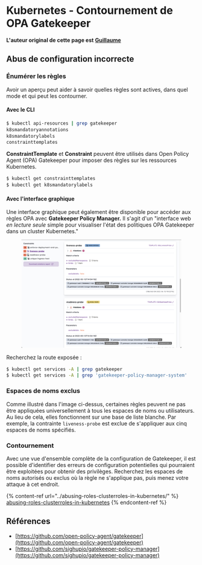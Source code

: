 # Kubernetes - Contournement de OPA Gatekeeper

**L'auteur original de cette page est** [**Guillaume**](https://www.linkedin.com/in/guillaume-chapela-ab4b9a196)

## Abus de configuration incorrecte

### Énumérer les règles

Avoir un aperçu peut aider à savoir quelles règles sont actives, dans quel mode et qui peut les contourner.

#### Avec le CLI
```bash
$ kubectl api-resources | grep gatekeeper
k8smandatoryannotations                                                             constraints.gatekeeper.sh/v1beta1                  false        K8sMandatoryAnnotations
k8smandatorylabels                                                                  constraints.gatekeeper.sh/v1beta1                  false        K8sMandatoryLabel
constrainttemplates                                                                 templates.gatekeeper.sh/v1                         false        ConstraintTemplate
```
**ConstraintTemplate** et **Constraint** peuvent être utilisés dans Open Policy Agent (OPA) Gatekeeper pour imposer des règles sur les ressources Kubernetes.
```bash
$ kubectl get constrainttemplates
$ kubectl get k8smandatorylabels
```
#### Avec l'interface graphique

Une interface graphique peut également être disponible pour accéder aux règles OPA avec **Gatekeeper Policy Manager.** Il s'agit d'un "interface web _en lecture seule_ simple pour visualiser l'état des politiques OPA Gatekeeper dans un cluster Kubernetes."

<figure><img src="../../../.gitbook/assets/05-constraints.png" alt=""><figcaption></figcaption></figure>

Recherchez la route exposée :
```bash
$ kubectl get services -A | grep gatekeeper
$ kubectl get services -A | grep 'gatekeeper-policy-manager-system'
```
### Espaces de noms exclus

Comme illustré dans l'image ci-dessus, certaines règles peuvent ne pas être appliquées universellement à tous les espaces de noms ou utilisateurs. Au lieu de cela, elles fonctionnent sur une base de liste blanche. Par exemple, la contrainte `liveness-probe` est exclue de s'appliquer aux cinq espaces de noms spécifiés.

### Contournement

Avec une vue d'ensemble complète de la configuration de Gatekeeper, il est possible d'identifier des erreurs de configuration potentielles qui pourraient être exploitées pour obtenir des privilèges. Recherchez les espaces de noms autorisés ou exclus où la règle ne s'applique pas, puis menez votre attaque à cet endroit.

{% content-ref url="../abusing-roles-clusterroles-in-kubernetes/" %}
[abusing-roles-clusterroles-in-kubernetes](../abusing-roles-clusterroles-in-kubernetes/)
{% endcontent-ref %}

## Références

* [https://github.com/open-policy-agent/gatekeeper](https://github.com/open-policy-agent/gatekeeper)
* [https://github.com/sighupio/gatekeeper-policy-manager](https://github.com/sighupio/gatekeeper-policy-manager)
